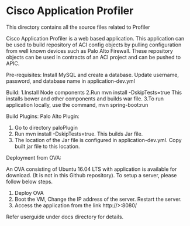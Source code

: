 # Cisco Application Profiler
This directory contains all the source files related to Profiler

Cisco Application Profiler is a web based application. This application can be used to build repository of ACI config objects by pulling configuration from well known devices such as Palo Alto Firewall. These repository objects can be used in contracts of an ACI project and can be pushed to APIC.


Pre-requisites: Install MySQL and create a database. Update username, password, and database name in application-dev.yml

Build:
1.Install Node components
2.Run mvn install -DskipTests=true This installs bower and other components and builds war file.
3.To run application locally, use the command, mvn spring-boot:run

Build Plugins: Palo Alto Plugin:
1. Go to directory paloPlugin
2. Run mvn install -DskipTests=true. This builds Jar file.
3. The location of the Jar file is configured in application-dev.yml. Copy built jar file to this location.


Deployment from OVA:

An OVA consisting of Ubuntu 16.04 LTS with application is available for download. (It is not in this Github repository). To setup a server, please follow below steps.

1. Deploy OVA
2. Boot the VM, Change the IP address of the server. Restart the server.
3. Access the application from the link http://<ip address>>:8080/

Refer userguide under docs directory for details.
